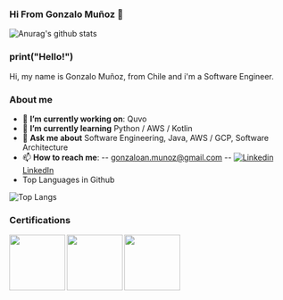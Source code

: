 ### Hi From Gonzalo Muñoz 👋


![Anurag's github stats](https://github-readme-stats.vercel.app/api?username=gonzaloan&count_private=true&show_icons=true&theme=solarized-dark)

### print("Hello!")

Hi, my name is Gonzalo Muñoz, from Chile and i'm a Software Engineer.


### About me
- 🔭 **I’m currently working on**: Quvo
- 🌱 **I’m currently learning** Python / AWS / Kotlin
- 💬 **Ask me about** Software Engineering, Java, AWS / GCP, Software Architecture
- 📫 **How to reach me**: 
-- gonzaloan.munoz@gmail.com
-- [![Linkedin](https://i.stack.imgur.com/gVE0j.png) LinkedIn](https://www.linkedin.com/in/mmgonzalo)
- Top Languages in Github

![Top Langs](https://github-readme-stats.vercel.app/api/top-langs/?username=gonzaloan&theme=solarized-dark)


### Certifications

<a href="https://www.youracclaim.com/badges/0e6c1466-6a08-4283-b89e-25d0945872d2"><img src="https://images.youracclaim.com/size/680x680/images/68468004-5a85-4f3b-bc58-590773979486/AWS-CloudPractitioner-2020.png" align="left" height="100" width="100" ></a>
<a href="https://www.youracclaim.com/badges/01979232-1584-412d-9a3a-648afc73b4bc"><img src="https://images.youracclaim.com/size/680x680/images/a9848abf-f8bd-474d-a9b4-6086da11a916/Oracle_Associates_Badge__1_.png" align="left" height="100" width="100" ></a>
<a href="https://www.youracclaim.com/badges/b385fecc-e3ca-4368-9bae-bee4d5b71ba8"><img src="https://images.youracclaim.com/size/680x680/images/c2ddc533-ba6c-464d-a69d-f9f28177176b/CertiProf-Badge-SFPC.png" align="left" height="100" width="100" ></a>




